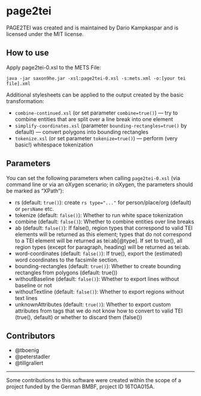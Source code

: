 # page2tei
PAGE2TEI was created and is maintained by Dario Kampkaspar and is licensed under the MIT license.

## How to use
Apply page2tei-0.xsl to the METS File:

```
java -jar saxon9he.jar -xsl:page2tei-0.xsl -s:mets.xml -o:[your tei file].xml
```

Additional stylesheets can be applied to the output created by the basic transformation:
- `combine-continued.xsl` (or set parameter `combine=true()`) — try to combine entities that are split over a line break into one element
- `simplify-coordinates.xsl` (parameter `bounding-rectangles=true()` by default) — convert polygons into bounding rectangles
- `tokenize.xsl` (or set parameter `tokenize=true()`) — perform (very basic!) whitespace tokenization

## Parameters
You can set the following parameters when calling `page2tei-0.xsl` (via command line or via an oXygen scenario; in oXygen, the parameters should be marked as “XPath“):

- rs (default: `true()`): create `rs type="..."` for person/place/org (default) or `persName` etc.
- tokenize (default: `false()`): Whether to run white space tokenization
- combine (default: `false()`): Whether to combine entities over line breaks
- ab (default: `false()`): If false(), region types that correspond to valid TEI elements will be returned as 
         this element; types that do not correspond to a TEI element will be returned as
         tei:ab[@type]. If set to true(), all region types (except for paragraph, heading) will be
         returned as tei:ab.
- word-coordinates (default: `false()`): If true(), export the (estimated) word coordinates to the facsimile section.
- bounding-rectangles (default: `true()`): Whether to create bounding rectangles from polygons (default: true())
- withoutBaseline (default: `false()`): Whether to export lines without baseline or not
- withoutTextline (default: `false()`): Whether to export regions without text lines
- unknownAttributes (default: `true()`): Whether to export custom attributes from tags that we do not know how to convert to valid TEI (true(), default) or whether to discard them (false())


## Contributors
- @tboenig
- @peterstadler
- @tillgrallert

---

Some contributions to this software were created within the scope of a project funded by the German BMBF, project ID 16TOA015A.

